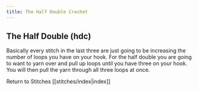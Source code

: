 ```yaml
---
title: The Half Double Crochet
---
```


## The Half Double (hdc)
Basically every stitch in the last three are just going to be increasing the number of loops you have on your hook. For the half double you are going to want to yarn over and pull up loops until you have three on your hook. You will then pull the yarn through all three loops at once.  

Return to Stitches [[stitches/index|index]]